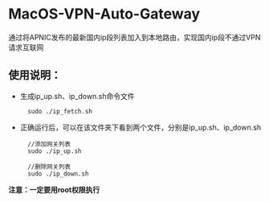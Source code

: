 # MacOS-VPN-Auto-Gateway
通过将APNIC发布的最新国内ip段列表加入到本地路由，实现国内ip段不通过VPN请求互联网


## 使用说明：

- 生成ip_up.sh、ip_down.sh命令文件

        sudo ./ip_fetch.sh


- 正确运行后，可以在该文件夹下看到两个文件，分别是ip_up.sh、ip_down.sh

        //添加网关列表
        sudo ./ip_up.sh
  
        //删除网关列表
        sudo ./ip_down.sh


**注意：一定要用root权限执行**
